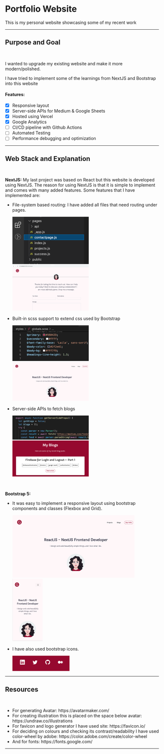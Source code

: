 <h1>Portfolio Website</h1>
<p>This is my personal website showcasing some of my recent work</p>
<hr/>
<h2>Purpose and Goal</h2>
<br/>
<p>I wanted to upgrade my existing website and make it more modern/polished. </p>
<p>I have tried to implement some of the learnings from NextJS and Bootstrap into this website</p>

#### Features:
- [x] Responsive layout
- [x] Server-side APIs for Medium & Google Sheets
- [x] Hosted using Vercel
- [x] Google Analytics
- [ ] CI/CD pipeline with Github Actions
- [ ] Automated Testing  
- [ ] Performance debugging and optimization

<hr/>
<h2>Web Stack and Explanation</h2>
<br/>
<p><strong>NextJS:</strong> My last project was based on React but this website is developed using NextJS. The reason for using NextJS is that it is simple to implement and comes with many added features. Some features that I have implemented are:
<br/>
<ul>
<li>File-system based routing: I have added all files that need routing under pages.
<p float="left">
<img width="250" src="./Images/forReadme/pages.png"/> <img width="250" src="./Images/forReadme/contactpage.png"/></p></li>
<li>
Built-in scss support to extend css used by Bootstrap
<p float="left">
<img width="250"  src="./Images/forReadme/scss.png"/> <img width="250" src="./Images/forReadme/website.png"/></p></li>
<li>Server-side APIs to fetch blogs
<p float="left">
<img width="250"  src="./Images/forReadme/api.png"/> <img width="250" src="./Images/forReadme/blog.png"/></p></li>
</ul>
<br/>
<p><strong>Bootstrap 5:</strong>
<ul>
<li> It was easy to implement a responsive layout using bootstrap components and classes (Flexbox and Grid). 
<p float="left">
<img width="400"  src="./Images/forReadme/website.png"/> <img height="205" src="./Images/forReadme/mobile.png"/></p></li>
<li>I have also used bootstrap icons.

<img height="50" src="./Images/forReadme/icons.png"/></li></ul></p>

<hr/>
<h2>Resources</h2>
<br/>
<ul>
<li>For generating Avatar: https://avatarmaker.com/ </li>
<li>For creating illustration this is placed on the space below avatar: https://undraw.co/illustrations </li>
<li>For favicon and logo generator I have used site: https://favicon.io/</li>
<li>For deciding on colours and checking its contrast/readability I have used color-wheel by adobe: https://color.adobe.com/create/color-wheel </li>
<li>And for fonts: https://fonts.google.com/ </li>
</ul>
<hr/>
